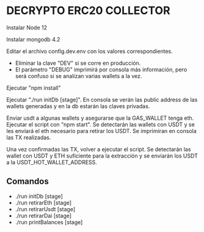 # DECRYPTO ERC20 COLLECTOR

Instalar Node 12

Instalar mongodb 4.2

Editar el archivo config.dev.env con los valores correspondientes.

  * Eliminar la clave "DEV" si se corre en producción.
  * El parámetro "DEBUG" imprimirá por consola más información, pero será confuso si se analizan varias wallets a la vez.

Ejecutar "npm install"

Ejecutar "./run initDb [stage]". En consola se verán las public address de las wallets generadas y en la db estarán las claves privadas.


Enviar usdt a algunas wallets y asegurarse que la GAS_WALLET tenga eth. Ejecutar el script con "npm start". Se detectarán las 
wallets con USDT y se les enviará el eth necesario para retirar los USDT. Se imprimiran en consola las TX realizadas.

Una vez confirmadas las TX, volver a ejecutar el script. Se detectarán las wallet con USDT y ETH suficiente para la extracción
y se enviarán los USDT a la USDT_HOT_WALLET_ADDRESS.

## Comandos
- ./run initDb [stage]
- ./run retirarEth [stage]
- ./run retirarUsdt [stage]
- ./run retirarDai [stage]
- ./run printBalances [stage]